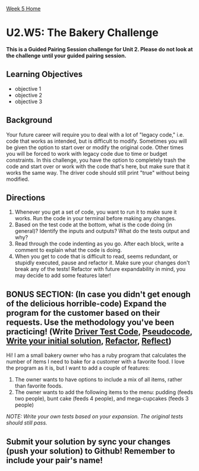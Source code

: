 [Week 5 Home](./)

# U2.W5: The Bakery Challenge 

**This is a Guided Pairing Session challenge for Unit 2. Please do not look at the challenge until your guided pairing session.**

## Learning Objectives
- objective 1
- objective 2
- objective 3

## Background
Your future career will require you to deal with a lot of "legacy code," i.e. code that works as intended, but is difficult to modify. Sometimes you will be given the option to start over or modify the original code. Other times you will be forced to work with legacy code due to time or budget constraints. In this challenge, you have the option to completely trash the code and start over or work with the code that's here, but make sure that it works the same way. The driver code should still print "true" without being modified.

## Directions

1. Whenever you get a set of code, you want to run it to make sure it works. Run the code in your terminal before making any changes.
2. Based on the test code at the bottom, what is the code doing (in general)? Identify the inputs and outputs? What do the tests output and why?
3. Read through the code indenting as you go. After each block, write a comment to explain what the code is doing.
4. When you get to code that is difficult to read, seems redundant, or stupidly executed, pause and refactor it. Make sure your changes don't break any of the tests! Refactor with future expandability in mind, you may decide to add some features later!
 

## BONUS SECTION: (In case you didn't get enough of the delicious horrible-code) Expand the program for the customer based on their requests. Use the methodology you've been practicing! (Write [Driver Test Code](../references/driver_code.md), [Pseudocode](../references/pseudocode.md), [Write your initial solution](../references/initial_solution.md), [Refactor](../references/refactoring.md), [Reflect](../references/reflection_guidelines.md))


Hi! I am a small bakery owner who has a ruby program that calculates the 
number of items I need to bake for a customer with a favorite food. 
I love the program as it is, but I want to add a couple of features:

1. The owner wants to have options to include a mix of all items, rather than favorite foods.
2. The owner wants to add the following items to the menu: pudding (feeds two people), bunt cake (feeds 4 people), and mega-cupcakes (feeds 3 people)


*NOTE: Write your own tests based on your expansion. The original tests should still pass.*

## Submit your solution by sync your changes (push your solution) to Github! Remember to include your pair's name!
